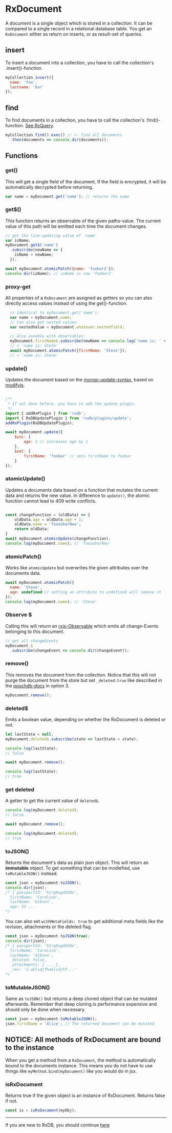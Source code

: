 # RxDocument
A document is a single object which is stored in a collection. It can be compared to a single record in a relational database table. You get an `RxDocument` either as return on inserts, or as result-set of queries.


## insert
To insert a document into a collection, you have to call the collection's .insert()-function.
```js
myCollection.insert({
  name: 'foo',
  lastname: 'bar'
});
```

## find
To find documents in a collection, you have to call the collection's .find()-function. [See RxQuery](./rx-query.md).
```js
myCollection.find().exec() // <- find all documents
  .then(documents => console.dir(documents));
```


## Functions

### get()
This will get a single field of the document. If the field is encrypted, it will be automatically decrypted before returning.

```js
var name = myDocument.get('name'); // returns the name
```

### get$()
This function returns an observable of the given paths-value.
The current value of this path will be emitted each time the document changes.
```js
// get the live-updating value of 'name'
var isName;
myDocument.get$('name')
  .subscribe(newName => {
    isName = newName;
  });

await myDocument.atomicPatch({name: 'foobar2'});
console.dir(isName); // isName is now 'foobar2'
```


### proxy-get
All properties of a `RxDocument` are assigned as getters so you can also directly access values instead of using the get()-function.

```js
  // Identical to myDocument.get('name');
  var name = myDocument.name;
  // Can also get nested values.
  var nestedValue = myDocument.whatever.nestedfield;

  // Also useable with observables:
  myDocument.firstName$.subscribe(newName => console.log('name is: ' + newName));
  // > 'name is: Stefe'
  await myDocument.atomicPatch({firstName: 'Steve'});
  // > 'name is: Steve'
```

### update()
Updates the document based on the [mongo-update-syntax](https://docs.mongodb.com/manual/reference/operator/update-field/), based on [modifyjs](https://github.com/lgandecki/modifyjs#implemented).

```js

/**
 * If not done before, you have to add the update plugin.
 */
import { addRxPlugin } from 'rxdb';
import { RxDBUpdatePlugin } from 'rxdb/plugins/update';
addRxPlugin(RxDBUpdatePlugin);

await myDocument.update({
    $inc: {
        age: 1 // increases age by 1
    },
    $set: {
        firstName: 'foobar' // sets firstName to foobar
    }
});
```

### atomicUpdate()
Updates a documents data based on a function that mutates the current data and returns the new value.
In difference to `update()`, the atomic function cannot lead to 409 write conflicts.

```js

const changeFunction = (oldData) => {
    oldData.age = oldData.age + 1;
    oldData.name = 'foooobarNew';
    return oldData;
}
await myDocument.atomicUpdate(changeFunction);
console.log(myDocument.name); // 'foooobarNew'
```

### atomicPatch()
Works like `atomicUpdate` but overwrites the given attributes over the documents data.

```js
await myDocument.atomicPatch({
  name: 'Steve',
  age: undefined // setting an attribute to undefined will remove it
});
console.log(myDocument.name); // 'Steve'
```


### Observe $
Calling this will return an [rxjs-Observable](http://reactivex.io/rxjs/manual/overview.html#observable) which emits all change-Events belonging to this document.

```js
// get all changeEvents
myDocument.$
  .subscribe(changeEvent => console.dir(changeEvent));
```

### remove()
This removes the document from the collection. Notice that this will not purge the document from the store but set `_deleted:true` like described in the [pouchdb-docs](https://pouchdb.com/guides/updating-deleting.html#deleting-documents) in option 3.
```js
myDocument.remove();
```

### deleted$
Emits a boolean value, depending on whether the RxDocument is deleted or not.

```js
let lastState = null;
myDocument.deleted$.subscribe(state => lastState = state);

console.log(lastState);
// false

await myDocument.remove();

console.log(lastState);
// true
```

### get deleted
A getter to get the current value of `deleted$`.

```js
console.log(myDocument.deleted);
// false

await myDocument.remove();

console.log(myDocument.deleted);
// true
```

### toJSON()

Returns the document's data as plain json object. This will return an **immutable** object. To get something that can be modiefied, use `toMutableJSON()` instead.

```js
const json = myDocument.toJSON();
console.dir(json);
/* { passportId: 'h1rg9ugdd30o',
  firstName: 'Carolina',
  lastName: 'Gibson',
  age: 33 ...
*/
```

You can also set `withMetaFields: true` to get additional meta fields like the revision, attachments or the deleted flag.

```js
const json = myDocument.toJSON(true);
console.dir(json);
/* { passportId: 'h1rg9ugdd30o',
  firstName: 'Carolina',
  lastName: 'Gibson',
  _deleted: false,
  _attachments: { ... },
  _rev: '1-aklsdjfhaklsdjhf...'
*/
```

### toMutableJSON()

Same as `toJSON()` but returns a deep cloned object that can be mutated afterwards.
Remember that deep cloning is performance expensive and should only be done when necessary.


```js
const json = myDocument.toMutableJSON();
json.firstName = 'Alice'; // The returned document can be mutated
```



## NOTICE: All methods of RxDocument are bound to the instance

When you get a method from a `RxDocument`, the method is automatically bound to the documents instance. This means you do not have to use things like `myMethod.bind(myDocument)` like you would do in jsx.


### isRxDocument
Returns true if the given object is an instance of RxDocument. Returns false if not.
```js
const is = isRxDocument(myObj);
```

---------
If you are new to RxDB, you should continue [here](./rx-query.md)
